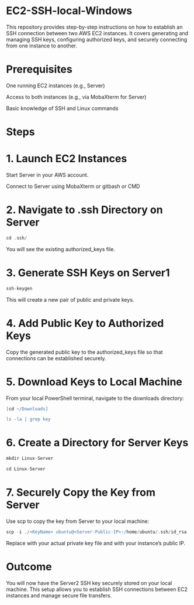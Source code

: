 # EC2-SSH-local-Windows
This repository provides step-by-step instructions on how to establish an SSH connection between two AWS EC2 instances. It covers generating and managing SSH keys, configuring authorized keys, and securely connecting from one instance to another.

# Prerequisites

One running EC2 instances (e.g., Server)

Access to both instances (e.g., via MobaXterm for Server)

Basic knowledge of SSH and Linux commands

# Steps

# 1. Launch EC2 Instances

Start Server in your AWS account.

Connect to Server using MobaXterm or gitbash or CMD


# 2. Navigate to .ssh Directory on Server
```groovy
cd .ssh/ 
```
You will see the existing authorized_keys file.

# 3. Generate SSH Keys on Server1
```groovy
ssh-keygen
```
This will create a new pair of public and private keys.

# 4. Add Public Key to Authorized Keys

Copy the generated public key to the authorized_keys file so that connections can be established securely.

# 5. Download Keys to Local Machine

From your local PowerShell terminal, navigate to the downloads directory:
```groovy
[cd ~/Downloads]

ls -la | grep key
```
# 6. Create a Directory for Server Keys
```groovy
mkdir Linux-Server

cd Linux-Server
```
# 7. Securely Copy the Key from Server

Use scp to copy the key from Server to your local machine:
```groovy
scp -i ./<KeyName> ubuntu@<Server-Public-IP>:/home/ubuntu/.ssh/id_rsa .
```
Replace <KeyName> with your actual private key file and <Server-Public-IP> with your instance’s public IP.

# Outcome

You will now have the Server2 SSH key securely stored on your local machine. This setup allows you to establish SSH connections between EC2 instances and manage secure file transfers.


